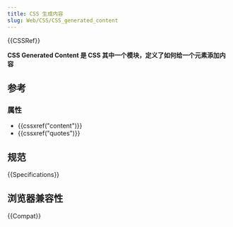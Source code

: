 ```yaml
---
title: CSS 生成内容
slug: Web/CSS/CSS_generated_content
---
```


{{CSSRef}}

**CSS Generated Content 是 CSS 其中一个模块，定义了如何给一个元素添加内容**

## 参考

### 属性

- {{cssxref("content")}}
- {{cssxref("quotes")}}

## 规范

{{Specifications}}

## 浏览器兼容性

{{Compat}}
